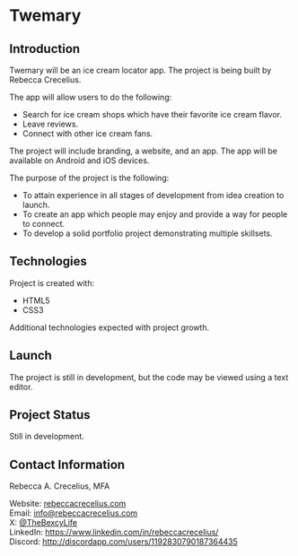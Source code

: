 # Twemary

## Introduction

Twemary will be an ice cream locator app. 
The project is being built by Rebecca Crecelius. 

The app will allow users to do the following:

* Search for ice cream shops which have their favorite ice cream flavor.
* Leave reviews.
* Connect with other ice cream fans.
   
The project will include branding, a website, and an app. The app will be available on Android and iOS devices. 

The purpose of the project is the following:

*  To attain experience in all stages of development from idea creation to launch.
*  To create an app which people may enjoy and provide a way for people to connect.
*  To develop a solid portfolio project demonstrating multiple skillsets.

## Technologies

Project is created with:

* HTML5
* CSS3

Additional technologies expected with project growth. 

## Launch

The project is still in development, but the code may be viewed using a text editor. 

## Project Status

Still in development. 

## Contact Information

Rebecca A. Crecelius, MFA

Website: [rebeccacrecelius.com](https://www.rebeccacrecelius.com/)  
Email: info@rebeccacrecelius.com  
X: [@TheBexcyLife](https://twitter.com/TheBexcyLife)  
LinkedIn: https://www.linkedin.com/in/rebeccacrecelius/  
Discord: http://discordapp.com/users/1192830790187364435
